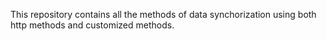 This repository contains all the methods of data synchorization using both http methods and customized methods.